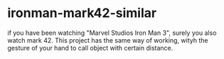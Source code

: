 # ironman-mark42-similar
if you have been watching "Marvel Studios  Iron Man 3", surely you also watch mark 42. This project has the same way of working, wityh the gesture of your hand to call object with certain distance.
